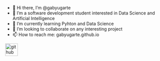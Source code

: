 - 👋 Hi there, I’m @gabyugarte
- 👀 I’m a software development student interested in Data Science and Artificial Intelligence
- 🌱 I’m currently learning Pyhton and Data Science
- 💞️ I’m looking to collaborate on any interesting project
- 📫 How to reach me: gabyugarte.github.io

[<img src='https://cdn.jsdelivr.net/npm/simple-icons@3.0.1/icons/github.svg' alt='github' height='40'>](https://github.com/gabyugarte)
<!---
gabyugarte/gabyugarte is a ✨ special ✨ repository because its `README.md` (this file) appears on your GitHub profile.
You can click the Preview link to take a look at your changes.
--->
